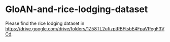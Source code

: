 # GloAN-and-rice-lodging-dataset
Please find the rice lodging dataset in https://drive.google.com/drive/folders/1Z58TL2ufizptRBFtsbE4FpaVPegF3VCd.
